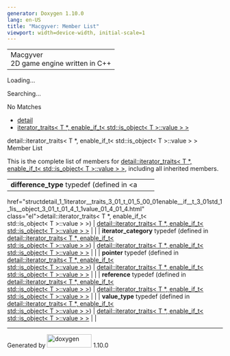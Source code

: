 ```yaml
---
generator: Doxygen 1.10.0
lang: en-US
title: "Macgyver: Member List"
viewport: width=device-width, initial-scale=1
---
```


<div id="top">

<div id="titlearea">

<table data-cellspacing="0" data-cellpadding="0">
<colgroup>
<col style="width: 100%" />
</colgroup>
<tbody>
<tr id="projectrow" class="odd">
<td id="projectalign"><div id="projectname">
Macgyver
</div>
<div id="projectbrief">
2D game engine written in C++
</div></td>
</tr>
</tbody>
</table>

</div>

<div id="main-nav">

</div>

<div id="MSearchSelectWindow"
onmouseover="return searchBox.OnSearchSelectShow()"
onmouseout="return searchBox.OnSearchSelectHide()"
onkeydown="return searchBox.OnSearchSelectKey(event)">

</div>

<div id="MSearchResultsWindow">

<div id="MSearchResults">

<div class="SRPage">

<div id="SRIndex">

<div id="SRResults">

</div>

<div id="Loading" class="SRStatus">

Loading...

</div>

<div id="Searching" class="SRStatus">

Searching...

</div>

<div id="NoMatches" class="SRStatus">

No Matches

</div>

</div>

</div>

</div>

</div>

<div id="nav-path" class="navpath">

- <a href="namespacedetail.html" class="el">detail</a>
- <a
  href="structdetail_1_1iterator__traits_3_01_t_01_5_00_01enable__if__t_3_01std_1_1is__object_3_01_t_01_4_1_1value_01_4_01_4.html"
  class="el">iterator_traits&lt; T *, enable_if_t&lt; std::is_object&lt; T
  &gt;::value &gt; &gt;</a>

</div>

</div>

<div class="header">

<div class="headertitle">

<div class="title">

detail::iterator_traits\< T \*, enable_if_t\< std::is_object\< T
\>::value \> \> Member List

</div>

</div>

</div>

<div class="contents">

This is the complete list of members for <a
href="structdetail_1_1iterator__traits_3_01_t_01_5_00_01enable__if__t_3_01std_1_1is__object_3_01_t_01_4_1_1value_01_4_01_4.html"
class="el">detail::iterator_traits&lt; T *, enable_if_t&lt;
std::is_object&lt; T &gt;::value &gt; &gt;</a>, including all inherited
members.

|                                                                                                                                  |                                                                                                                                  |     |
|----------------------------------------------------------------------------------------------------------------------------------|----------------------------------------------------------------------------------------------------------------------------------|-----|
| **difference_type** typedef (defined in <a                                                                                       
 href="structdetail_1_1iterator__traits_3_01_t_01_5_00_01enable__if__t_3_01std_1_1is__object_3_01_t_01_4_1_1value_01_4_01_4.html"  
 class="el">detail::iterator_traits&lt; T *, enable_if_t&lt;                                                                       
 std::is_object&lt; T &gt;::value &gt; &gt;</a>)                                                                                   | <a                                                                                                                               
                                                                                                                                    href="structdetail_1_1iterator__traits_3_01_t_01_5_00_01enable__if__t_3_01std_1_1is__object_3_01_t_01_4_1_1value_01_4_01_4.html"  
                                                                                                                                    class="el">detail::iterator_traits&lt; T *, enable_if_t&lt;                                                                       
                                                                                                                                    std::is_object&lt; T &gt;::value &gt; &gt;</a>                                                                                    |     |
| **iterator_category** typedef (defined in <a                                                                                     
 href="structdetail_1_1iterator__traits_3_01_t_01_5_00_01enable__if__t_3_01std_1_1is__object_3_01_t_01_4_1_1value_01_4_01_4.html"  
 class="el">detail::iterator_traits&lt; T *, enable_if_t&lt;                                                                       
 std::is_object&lt; T &gt;::value &gt; &gt;</a>)                                                                                   | <a                                                                                                                               
                                                                                                                                    href="structdetail_1_1iterator__traits_3_01_t_01_5_00_01enable__if__t_3_01std_1_1is__object_3_01_t_01_4_1_1value_01_4_01_4.html"  
                                                                                                                                    class="el">detail::iterator_traits&lt; T *, enable_if_t&lt;                                                                       
                                                                                                                                    std::is_object&lt; T &gt;::value &gt; &gt;</a>                                                                                    |     |
| **pointer** typedef (defined in <a                                                                                               
 href="structdetail_1_1iterator__traits_3_01_t_01_5_00_01enable__if__t_3_01std_1_1is__object_3_01_t_01_4_1_1value_01_4_01_4.html"  
 class="el">detail::iterator_traits&lt; T *, enable_if_t&lt;                                                                       
 std::is_object&lt; T &gt;::value &gt; &gt;</a>)                                                                                   | <a                                                                                                                               
                                                                                                                                    href="structdetail_1_1iterator__traits_3_01_t_01_5_00_01enable__if__t_3_01std_1_1is__object_3_01_t_01_4_1_1value_01_4_01_4.html"  
                                                                                                                                    class="el">detail::iterator_traits&lt; T *, enable_if_t&lt;                                                                       
                                                                                                                                    std::is_object&lt; T &gt;::value &gt; &gt;</a>                                                                                    |     |
| **reference** typedef (defined in <a                                                                                             
 href="structdetail_1_1iterator__traits_3_01_t_01_5_00_01enable__if__t_3_01std_1_1is__object_3_01_t_01_4_1_1value_01_4_01_4.html"  
 class="el">detail::iterator_traits&lt; T *, enable_if_t&lt;                                                                       
 std::is_object&lt; T &gt;::value &gt; &gt;</a>)                                                                                   | <a                                                                                                                               
                                                                                                                                    href="structdetail_1_1iterator__traits_3_01_t_01_5_00_01enable__if__t_3_01std_1_1is__object_3_01_t_01_4_1_1value_01_4_01_4.html"  
                                                                                                                                    class="el">detail::iterator_traits&lt; T *, enable_if_t&lt;                                                                       
                                                                                                                                    std::is_object&lt; T &gt;::value &gt; &gt;</a>                                                                                    |     |
| **value_type** typedef (defined in <a                                                                                            
 href="structdetail_1_1iterator__traits_3_01_t_01_5_00_01enable__if__t_3_01std_1_1is__object_3_01_t_01_4_1_1value_01_4_01_4.html"  
 class="el">detail::iterator_traits&lt; T *, enable_if_t&lt;                                                                       
 std::is_object&lt; T &gt;::value &gt; &gt;</a>)                                                                                   | <a                                                                                                                               
                                                                                                                                    href="structdetail_1_1iterator__traits_3_01_t_01_5_00_01enable__if__t_3_01std_1_1is__object_3_01_t_01_4_1_1value_01_4_01_4.html"  
                                                                                                                                    class="el">detail::iterator_traits&lt; T *, enable_if_t&lt;                                                                       
                                                                                                                                    std::is_object&lt; T &gt;::value &gt; &gt;</a>                                                                                    |     |

</div>

------------------------------------------------------------------------

<span class="small">Generated
by [<img src="doxygen.svg" class="footer" width="104" height="31"
alt="doxygen" />](https://www.doxygen.org/index.html) 1.10.0</span>
